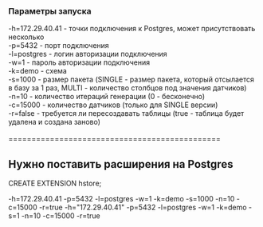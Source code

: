 ### Параметры запуска<br/>
-h=172.29.40.41 - точки подключения к Postgres, может присутствовать несколько<br/>
-p=5432 - порт подключения<br/>
-l=postgres - логин авторизации подключения<br/>
-w=1 - пароль авторизации подключения<br/>
-k=demo - cхема <br/>
-s=1000 - размер пакета (SINGLE - размер пакета, который отсылается в базу за 1 раз, MULTI - количество столбцов под значения датчиков)<br/>
-n=10 - количество итераций генерации (0 - бесконечно)<br/>
-c=15000 - количество датчиков (только для SINGLE версии)<br/>
-r=false - требуется ли пересоздавать таблицы (true - таблица будет удалена и создана заново)<br/>
<br/>
==============================================<br/>
## Нужно поставить расширения на Postgres
CREATE EXTENSION hstore;

-h=172.29.40.41 -p=5432 -l=postgres -w=1 -k=demo -s=1000 -n=10 -c=15000 -r=true
-h="172.29.40.41" -p=5432 -l=postgres -w=1 -k=demo -s=1 -n=10 -c=15000 -r=true
